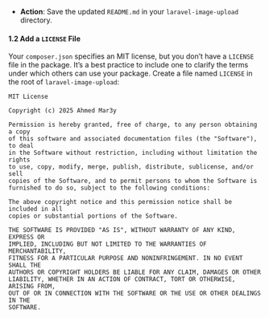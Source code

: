 
- **Action**: Save the updated `README.md` in your `laravel-image-upload` directory.

#### 1.2 Add a `LICENSE` File
Your `composer.json` specifies an MIT license, but you don’t have a `LICENSE` file in the package. It’s a best practice to include one to clarify the terms under which others can use your package. Create a file named `LICENSE` in the root of `laravel-image-upload`:

```text
MIT License

Copyright (c) 2025 Ahmed Mar3y

Permission is hereby granted, free of charge, to any person obtaining a copy
of this software and associated documentation files (the "Software"), to deal
in the Software without restriction, including without limitation the rights
to use, copy, modify, merge, publish, distribute, sublicense, and/or sell
copies of the Software, and to permit persons to whom the Software is
furnished to do so, subject to the following conditions:

The above copyright notice and this permission notice shall be included in all
copies or substantial portions of the Software.

THE SOFTWARE IS PROVIDED "AS IS", WITHOUT WARRANTY OF ANY KIND, EXPRESS OR
IMPLIED, INCLUDING BUT NOT LIMITED TO THE WARRANTIES OF MERCHANTABILITY,
FITNESS FOR A PARTICULAR PURPOSE AND NONINFRINGEMENT. IN NO EVENT SHALL THE
AUTHORS OR COPYRIGHT HOLDERS BE LIABLE FOR ANY CLAIM, DAMAGES OR OTHER
LIABILITY, WHETHER IN AN ACTION OF CONTRACT, TORT OR OTHERWISE, ARISING FROM,
OUT OF OR IN CONNECTION WITH THE SOFTWARE OR THE USE OR OTHER DEALINGS IN THE
SOFTWARE.
